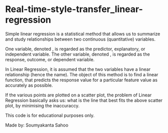 # Real-time-style-transfer_linear-regression
Simple linear regression is a statistical method that allows us to summarize and study relationships between two continuous (quantitative) variables.

One variable, denoted , is regarded as the predictor, explanatory, or independent variable.
The other variable, denoted , is regarded as the response, outcome, or dependent variable.

In Linear Regression, it is assumed that the two variables have a linear relationship (hence the name). The object of this method is to find a linear function, that predicts the response value for a particular feature value as accurately as possible.

If the various points are plotted on a scatter plot, the problem of Linear Regression basically asks us: what is the line that best fits the above scatter plot, by minimising the inaccuraccy.

This code is for educational purposes only.

Made by: Soumyakanta Sahoo


